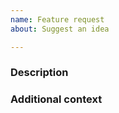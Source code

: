 ```yaml
---
name: Feature request
about: Suggest an idea

---
```


<!--
	Anything inside tags like these is a comment and will not be displayed.
	Be careful not to write inside them!
	
	Put your answers below the headers. They're preceded by three # signs
	### Like this
	Don't edit them or delete them it's part of the formatting

	If a specific field doesn't apply, remove it!
-->

### Description
<!--
	A clear and concise description of what the problem is.
	[eg. I HATE when the clown honks.]
-->

### Additional context
<!-- Add any other context or screenshots about the feature request here. -->
